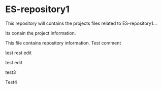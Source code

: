 # ES-repository1
This repository will contains the projects files related to ES-repository1...

Its conain the project information.

This file contains repository information.
Test comment


test
rest edit

test edit

test3


Test4
